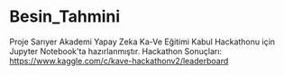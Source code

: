# Besin_Tahmini
Proje Sarıyer Akademi Yapay Zeka Ka-Ve Eğitimi Kabul Hackathonu için Jupyter Notebook'ta hazırlanmıştır.
Hackathon Sonuçları: https://www.kaggle.com/c/kave-hackathonv2/leaderboard
